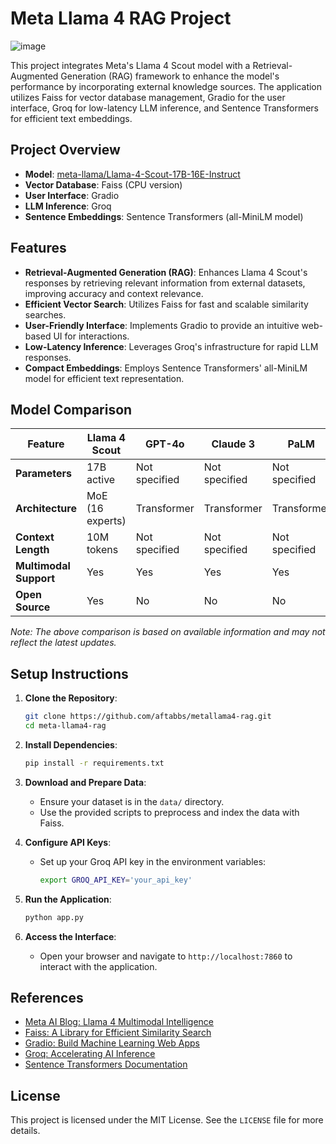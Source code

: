 # Meta Llama 4 RAG Project

![image](https://github.com/user-attachments/assets/efb56687-7076-4e00-94e6-90b726230cc1)


This project integrates Meta's Llama 4 Scout model with a Retrieval-Augmented Generation (RAG) framework to enhance the model's performance by incorporating external knowledge sources. The application utilizes Faiss for vector database management, Gradio for the user interface, Groq for low-latency LLM inference, and Sentence Transformers for efficient text embeddings.

## Project Overview

- **Model**: [meta-llama/Llama-4-Scout-17B-16E-Instruct](https://ai.meta.com/blog/llama-4-multimodal-intelligence/)
- **Vector Database**: Faiss (CPU version)
- **User Interface**: Gradio
- **LLM Inference**: Groq
- **Sentence Embeddings**: Sentence Transformers (all-MiniLM model)

## Features

- **Retrieval-Augmented Generation (RAG)**: Enhances Llama 4 Scout's responses by retrieving relevant information from external datasets, improving accuracy and context relevance.
- **Efficient Vector Search**: Utilizes Faiss for fast and scalable similarity searches.
- **User-Friendly Interface**: Implements Gradio to provide an intuitive web-based UI for interactions.
- **Low-Latency Inference**: Leverages Groq's infrastructure for rapid LLM responses.
- **Compact Embeddings**: Employs Sentence Transformers' all-MiniLM model for efficient text representation.

## Model Comparison

| Feature               | Llama 4 Scout | GPT-4o        | Claude 3       | PaLM           |
|-----------------------|---------------|---------------|----------------|----------------|
| **Parameters**        | 17B active    | Not specified | Not specified  | Not specified  |
| **Architecture**      | MoE (16 experts) | Transformer  | Transformer    | Transformer    |
| **Context Length**    | 10M tokens    | Not specified | Not specified  | Not specified  |
| **Multimodal Support**| Yes           | Yes           | Yes            | Yes            |
| **Open Source**       | Yes           | No            | No             | No             |

*Note: The above comparison is based on available information and may not reflect the latest updates.*

## Setup Instructions

1. **Clone the Repository**:
   ```bash
   git clone https://github.com/aftabbs/metallama4-rag.git
   cd meta-llama4-rag
   ```

2. **Install Dependencies**:
   ```bash
   pip install -r requirements.txt
   ```

3. **Download and Prepare Data**:
   - Ensure your dataset is in the `data/` directory.
   - Use the provided scripts to preprocess and index the data with Faiss.

4. **Configure API Keys**:
   - Set up your Groq API key in the environment variables:
     ```bash
     export GROQ_API_KEY='your_api_key'
     ```

5. **Run the Application**:
   ```bash
   python app.py
   ```



6. **Access the Interface**:
   - Open your browser and navigate to `http://localhost:7860` to interact with the application.

## References

- [Meta AI Blog: Llama 4 Multimodal Intelligence](https://ai.meta.com/blog/llama-4-multimodal-intelligence/)
- [Faiss: A Library for Efficient Similarity Search](https://github.com/facebookresearch/faiss)
- [Gradio: Build Machine Learning Web Apps](https://gradio.app/)
- [Groq: Accelerating AI Inference](https://groq.com/)
- [Sentence Transformers Documentation](https://www.sbert.net/)

## License

This project is licensed under the MIT License. See the `LICENSE` file for more details.

